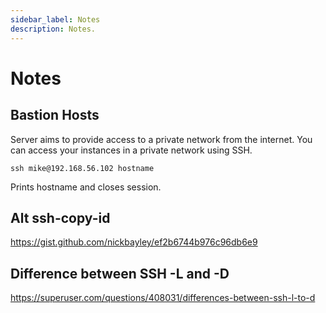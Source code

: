 ```yaml
---
sidebar_label: Notes
description: Notes.
---
```


# Notes

## Bastion Hosts

Server aims to provide access to a private network from the internet. You can access your instances in a private network using SSH.

```
ssh mike@192.168.56.102 hostname
```

Prints hostname and closes session.


## Alt ssh-copy-id

https://gist.github.com/nickbayley/ef2b6744b976c96db6e9

## Difference between SSH -L and -D

https://superuser.com/questions/408031/differences-between-ssh-l-to-d